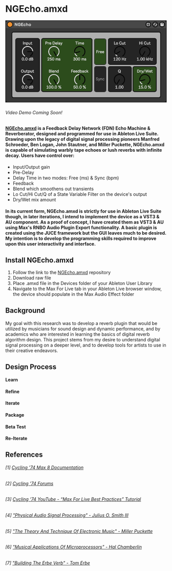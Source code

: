 # NGEcho.amxd
![NGEcho.amxd](https://github.com/noelalejandro/Max/blob/main/assets/NGEcho.amxd.png)
###### Video Demo Coming Soon!

#### [NGEcho.amxd](https://github.com/noelalejandro/Max/blob/main/NGEcho/NGEcho.amxd) is a Feedback Delay Network (FDN) Echo Machine & Reverberator, designed and programmed for use in Ableton Live Suite. Drawing upon the legacy of digital signal processing pioneers Manfred Schroeder, Ben Logan, John Stautner, and Miller Puckette, NGEcho.amxd is capable of simulating warbly tape echoes or lush reverbs with infinite decay. Users have control over:
- Input/Output gain
- Pre-Delay
- Delay Time in two modes: Free (ms) & Sync (bpm)
- Feedback
- Blend which smoothens out transients
- Lo Cut/Hi Cut/Q of a State Variable Filter on the device's output
- Dry/Wet mix amount

#### In its current form, NGEcho.amxd is strictly for use in Ableton Live Suite though, in later iterations, I intend to implement the device as a VST3 & AU component. As a proof of concept, I have created them as VST3 & AU using Max's RNBO Audio Plugin Export functionality. A basic plugin is created using the JUCE framework but the GUI leaves much to be desired. My intention is to develop the programming skills required to improve upon this user interactivity and interface. 

## Install NGEcho.amxd

1. Follow the link to the [NGEcho.amxd](https://github.com/noelalejandro/Max/blob/main/NGEcho/NGEcho.amxd) repository
2. Download raw file
3. Place .amxd file in the Devices folder of your Ableton User Library
4. Navigate to the Max For Live tab in your Ableton Live browser window, the device should populate in the Max Audio Effect folder

## Background
####
My goal with this research was to develop a reverb plugin that would be utilized by musicians for sound design and dynamic performance, and by academics who are interested in learning the basics of digital reverb algorithm design. This project stems from my desire to understand digital signal processing on a deeper level, and to develop tools for artists to use in their creative endeavors. 

## Design Process
#### Learn

#### Refine

#### Iterate

#### Package

#### Beta Test

#### Re-Iterate


## References
###### [1] [Cycling '74 Max 8 Documentation](https://docs.cycling74.com/max8)
###### [2] [Cycling '74 Forums](https://cycling74.com/forums/page/1)
###### [3] [Cycling ‘74 YouTube - “Max For Live Best Practices” Tutorial](https://youtu.be/7mk4JMBVDZ4)
###### [4] ["Physical Audio Signal Processing" - Julius O. Smith III](https://ccrma.stanford.edu/~jos/pasp/)
###### [5] ["The Theory And Technique Of Electronic Music" - Miller Puckette](http://msp.ucsd.edu/techniques/latest/book.pdf)
###### [6] ["Musical Applications Of Microprocessors" - Hal Chamberlin](http://sites.music.columbia.edu/cmc/courses/g6610/fall2016/week8/Musical_Applications_of_Microprocessors-Charmberlin.pdf)
###### [7] ["Building The Erbe Verb" - Tom Erbe](https://quod.lib.umich.edu/cgi/p/pod/dod-idx/building-the-erbe-verb-extending-the-feedback-delay-network.pdf?c=icmc;idno=bbp2372.2015.054;format=pdf)
